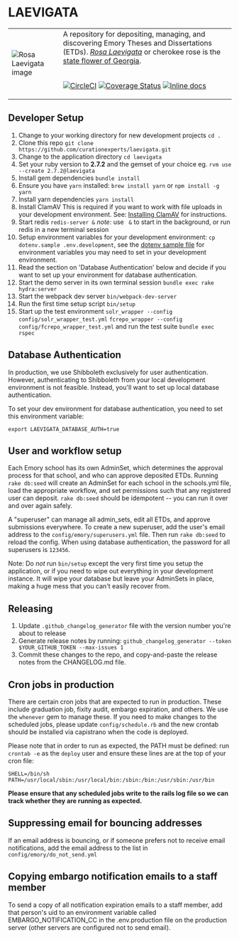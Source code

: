 # LAEVIGATA

<table width="100%">
<tr><td>
<img alt="Rosa Laevigata image" src="app/assets/images/RosaLaevigata.jpg">
</td><td>
A repository for depositing, managing, and discovering
Emory Theses and Dissertations (ETDs).
<a href="https://en.wikipedia.org/wiki/Rosa_laevigata"><em>Rosa Laevigata</em></a>
or cherokee rose is the <a href="https://georgia.gov/georgia-facts-and-symbols">state flower of Georgia</a>.
<br/><br/>

[![CircleCI](https://circleci.com/gh/curationexperts/laevigata/tree/main.svg?style=svg)](https://circleci.com/gh/curationexperts/laevigata/tree/main)
[![Coverage Status](https://coveralls.io/repos/github/curationexperts/laevigata/badge.svg?branch=main)](https://coveralls.io/github/curationexperts/laevigata?branch=main)
[![Inline docs](http://inch-ci.org/github/curationexperts/laevigata.svg?branch=main)](http://inch-ci.org/github/curationexperts/laevigata)

</td></tr>
</table>


## Developer Setup

1. Change to your working directory for new development projects
    `cd .`
1. Clone this repo
    `git clone https://github.com/curationexperts/laevigata.git`
1. Change to the application directory
    `cd laevigata`
1. Set your ruby version to **2.7.2** and the gemset of your choice
    eg. `rvm use --create 2.7.2@laevigata`
1. Install gem dependencies
    `bundle install`
1. Ensure you have `yarn` installed:
   `brew install yarn` or
   `npm install -g yarn`
1. Install yarn dependencies
    `yarn install`
1. Install ClamAV
    This is required if you want to work with file uploads in your development environment.
    See: [Installing ClamAV](https://www.clamav.net/documents/installing-clamav) for instructions.
1. Start redis
    `redis-server &`
    *note:* use ` &` to start in the background, or run redis in a new terminal session
1. Setup environment variables for your development environment:
    `cp dotenv.sample .env.development`,
    see the [dotenv sample file](dotenv.sample) for environment variables you may need to set in your development environment.  
1. Read the section on 'Database Authentication' below and decide if you want to set up your environment for database authentication.
1. Start the demo server in its own terminal session
    `bundle exec rake hydra:server`
1. Start the webpack dev server
   `bin/webpack-dev-server`
1. Run the first time setup script
    `bin/setup`
1. Start up the test environment
    `solr_wrapper --config config/solr_wrapper_test.yml`
    `fcrepo_wrapper --config config/fcrepo_wrapper_test.yml`
    and run the test suite
    `bundle exec rspec`

## Database Authentication

In production, we use Shibboleth exclusively for user authentication.  However, authenticating to Shibboleth from your local development environment is not feasible.  Instead, you'll want to set up local database authentication.

To set your dev environment for database authentication, you need to set this environment variable:

`export LAEVIGATA_DATABASE_AUTH=true`

## User and workflow setup

Each Emory school has its own AdminSet, which determines the approval process for that
school, and who can approve deposited ETDs. Running `rake db:seed` will create an AdminSet for each school in the schools.yml file, load the appropriate workflow, and set permissions such that any registered user can deposit. `rake db:seed` should be idempotent -- you can run it over and over again safely.

A "superuser" can manage all admin_sets, edit all ETDs, and approve submissions
everywhere. To create a new superuser, add the user's email address to the `config/emory/superusers.yml` file. Then run `rake db:seed` to reload the config. When using database authentication, the password for all superusers is `123456`.

Note: Do *not* run `bin/setup` except the very first time you setup the application, or if you need to wipe out everything in your development instance. It will wipe your database but leave your AdminSets in place, making a huge mess that you can't easily recover from.

## Releasing

1. Update `.github_changelog_generator` file with the version number you're about to release
2. Generate release notes by running: `github_changelog_generator --token $YOUR_GITHUB_TOKEN --max-issues 1`
3. Commit these changes to the repo, and copy-and-paste the release notes from the CHANGELOG.md file.

## Cron jobs in production

There are certain cron jobs that are expected to run in production. These include graduation job,
fixity audit, embargo expiration, and others. We use the `whenever` gem to manage these.
If you need to make changes to the scheduled jobs, please update `config/schedule.rb` and the new crontab should be installed via capistrano when the code is deployed.

Please note that in order to run as expected, the PATH must be defined: run `crontab -e` as the `deploy` user and
ensure these lines are at the top of your cron file:
```
SHELL=/bin/sh
PATH=/usr/local/sbin:/usr/local/bin:/sbin:/bin:/usr/sbin:/usr/bin
```

**Please ensure that any scheduled jobs write to the rails log file so we can track whether they are
running as expected.**

## Suppressing email for bouncing addresses

If an email address is bouncing, or if someone prefers not to receive email notifications,
add the email address to the list in `config/emory/do_not_send.yml`

## Copying embargo notification emails to a staff member

To send a copy of all notification expiration emails to a staff member, add that
person's uid to an environment variable called EMBARGO_NOTIFICATION_CC in the
.env.production file on the production server (other servers are configured not to
  send email).
